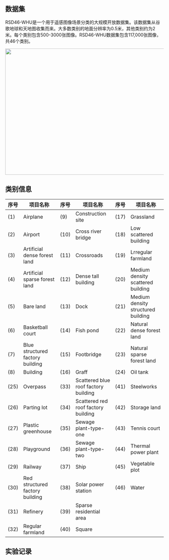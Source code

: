 ## 数据集
RSD46-WHU是一个用于遥感图像场景分类的大规模开放数据集。该数据集从谷歌地球和天地图收集而来。大多数类别的地面分辨率为0.5米，其他类别约为2米。每个类别包含500-3000张图像。RSD46-WHU数据集包含117,000张图像，共46个类别。
<div align='center'>
    <img src='https://github.com/RSIA-LIESMARS-WHU/RSD46-WHU/raw/master/dataset2.jpg' width='800' height='400' />
</div>

## 类别信息
| 序号 | 项目名称                         | 序号 | 项目名称                         | 序号 | 项目名称                         |
|------|---------------------------------|------|---------------------------------|------|---------------------------------|
| (1)  | Airplane                        | (9)  | Construction site               | (17) | Grassland                       |
| (2)  | Airport                         | (10) | Cross river bridge             | (18) | Low scattered building          |
| (3)  | Artificial dense forest land    | (11) | Crossroads                     | (19) | Lrregular farmland              |
| (4)  | Artificial sparse forest land   | (12) | Dense tall building            | (20) | Medium density scattered building |
| (5)  | Bare land                       | (13) | Dock                           | (21) | Medium density structured building |
| (6)  | Basketball court                | (14) | Fish pond                      | (22) | Natural dense forest land       |
| (7)  | Blue structured factory building| (15) | Footbridge                     | (23) | Natural sparse forest land      |
| (8)  | Building                        | (16) | Graff                          | (24) | Oil tank                        |
| (25) | Overpass                        | (33) | Scattered blue roof factory building | (41) | Steelworks                      |
| (26) | Parting lot                     | (34) | Scattered red roof factory building | (42) | Storage land                    |
| (27) | Plastic greenhouse              | (35) | Sewage plant-type-one          | (43) | Tennis court                    |
| (28) | Playground                      | (36) | Sewage plant-type-two          | (44) | Thermal power plant             |
| (29) | Railway                         | (37) | Ship                           | (45) | Vegetable plot                  |
| (30) | Red structured factory building | (38) | Solar power station            | (46) | Water                           |
| (31) | Refinery                        | (39) | Sparse residential area        |      |                                 |
| (32) | Regular farmland                | (40) | Square                         |      |                                 |

## 实验记录
